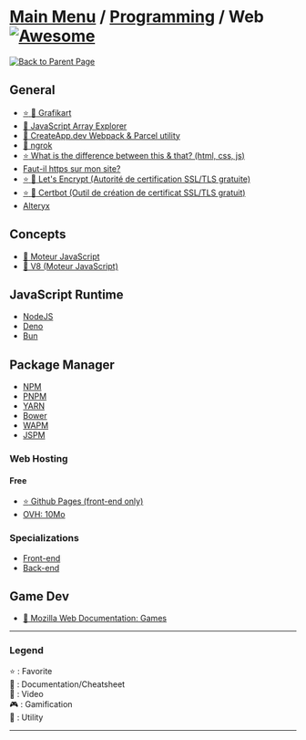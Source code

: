 # [Main Menu](../../README.md) / [Programming](../README.md) / Web [![Awesome](https://awesome.re/badge-flat.svg)](https://awesome.re)

[![Back to Parent Page](https://img.shields.io/badge/-Back_to_Parent_Page-blue?style=for-the-badge)](../README.md)

## General
- [:star: :movie_camera: Grafikart](https://www.youtube.com/user/grafikarttv)
- [:book: JavaScript Array Explorer](https://sdras.github.io/array-explorer/)
- [:wrench: CreateApp.dev Webpack & Parcel utility](https://createapp.dev/)
- [:wrench: ngrok](https://ngrok.com/)
- [:star: What is the difference between this & that? (html, css, js)](https://thisthat.dev/)
- [Faut-il https sur mon site?](https://faut-il-https-sur-mon-site.fr/)
- [:star: :wrench: Let's Encrypt (Autorité de certification SSL/TLS gratuite)](https://letsencrypt.org/fr/)
- [:star: :wrench: Certbot (Outil de création de certificat SSL/TLS gratuit)](https://certbot.eff.org)
- [Alteryx](https://www.alteryx.com/fr)

## Concepts
- [:book: Moteur JavaScript](https://en.wikipedia.org/wiki/JavaScript_engine)
- [:book: V8 (Moteur JavaScript)](https://en.wikipedia.org/wiki/V8_(JavaScript_engine))

## JavaScript Runtime
- [NodeJS](https://nodejs.org/)
- [Deno](https://deno.land/)
- [Bun](https://bun.sh/)

## Package Manager
- [NPM](https://www.npmjs.com/)
- [PNPM](https://pnpm.io/fr/)
- [YARN](https://yarnpkg.com/)
- [Bower](https://bower.io/)
- [WAPM](https://wapm.io/)
- [JSPM](https://jspm.org/)

### Web Hosting

#### Free
- [:star: Github Pages (front-end only)](https://pages.github.com/)
- [OVH: 10Mo](https://www.ovh.com/fr/domaines/offre_hebergement_start10m.xml)

### Specializations
- [Front-end](Front-end/README.md)
- [Back-end](Back-end/README.md)

## Game Dev
- [:book: Mozilla Web Documentation: Games](https://developer.mozilla.org/fr/docs/Games)

---

### Legend
:star: : Favorite\
:book: : Documentation/Cheatsheet\
:movie_camera: : Video\
:video_game: : Gamification\
:wrench: : Utility

---
